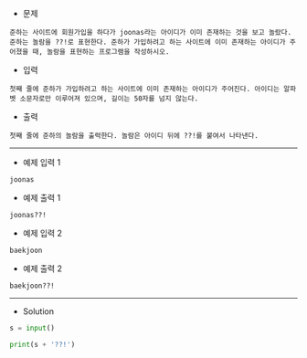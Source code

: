 - 문제

```
준하는 사이트에 회원가입을 하다가 joonas라는 아이디가 이미 존재하는 것을 보고 놀랐다.
준하는 놀람을 ??!로 표현한다. 준하가 가입하려고 하는 사이트에 이미 존재하는 아이디가 주어졌을 때, 놀람을 표현하는 프로그램을 작성하시오.
```

- 입력

```
첫째 줄에 준하가 가입하려고 하는 사이트에 이미 존재하는 아이디가 주어진다. 아이디는 알파벳 소문자로만 이루어져 있으며, 길이는 50자를 넘지 않는다.
```

- 출력

```
첫째 줄에 준하의 놀람을 출력한다. 놀람은 아이디 뒤에 ??!를 붙여서 나타낸다.
```

---

- 예제 입력 1 

```
joonas
```

- 예제 출력 1 

```
joonas??!
```

- 예제 입력 2 

```
baekjoon
```

- 예제 출력 2 

```
baekjoon??!
```

---

- Solution

```py
s = input()

print(s + '??!')
```
